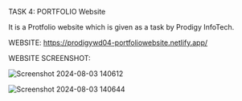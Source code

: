 TASK 4: PORTFOLIO Website

It is a Protfolio website which is given as a task by Prodigy InfoTech. 

WEBSITE: https://prodigywd04-portfoliowebsite.netlify.app/

WEBSITE SCREENSHOT:

![Screenshot 2024-08-03 140612](https://github.com/user-attachments/assets/0f52bbef-5b8b-40d3-a494-348f54f2a60f)

![Screenshot 2024-08-03 140644](https://github.com/user-attachments/assets/e055eec7-5a6b-457d-8330-003a78e02d52)
